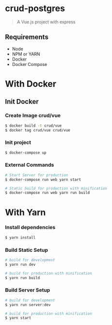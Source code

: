 # crud-postgres

> A Vue.js project with express

## Requirements
* Node
* NPM or YARN
* Docker
* Docker Compose

# With Docker

## Init Docker

### Create Image crud/vue
```bash
$ docker build -t crud/vue
$ docker tag crud/vue crud/vue
```

### Init project
```bash
$ docker-compose up
```

### External Commands
```bash
# Start Server for production
$ docker-compose run web yarn start

# Static build for production with minification
$ docker-compose run web yarn run build
```

# With Yarn

### Install dependencies
``` bash
$ yarn install
```
### Build Static Setup

``` bash
# build for development
$ yarn run dev

# build for production with minification
$ yarn run build
```

### Build Server Setup
``` bash
# build for development
$ yarn run server:dev

# build for production with minification
$ yarn start
```
